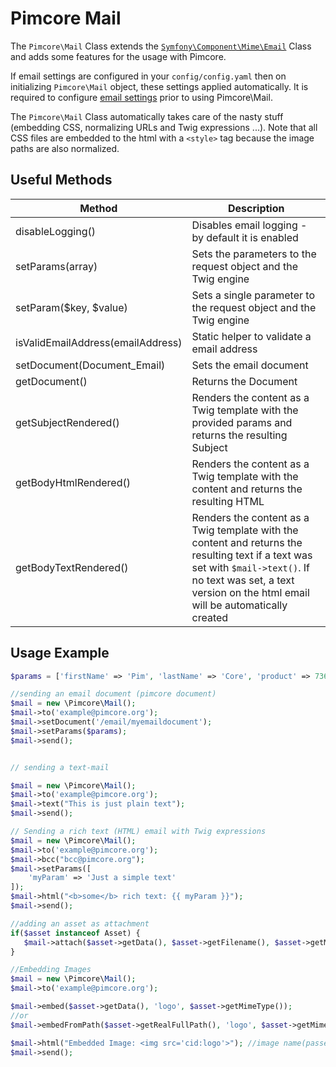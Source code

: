 # Pimcore Mail

The `Pimcore\Mail` Class extends the [`Symfony\Component\Mime\Email`](https://symfony.com/doc/current/mailer.html#email-addresses)
Class and adds some features for the usage with Pimcore.

If email settings are configured in your `config/config.yaml` then on initializing
`Pimcore\Mail` object, these settings applied automatically. It is required to configure [email settings](./README.md#general-information) prior to using Pimcore\Mail.

The `Pimcore\Mail` Class automatically takes care of the nasty stuff (embedding CSS,
normalizing URLs and Twig expressions ...). Note that all CSS files are embedded
to the html with a `<style>` tag because the image paths are also normalized.

## Useful Methods

| Method                            | Description                                                                                                                                                                                                |
|-----------------------------------|------------------------------------------------------------------------------------------------------------------------------------------------------------------------------------------------------------|
| disableLogging()                  | Disables email logging - by default it is enabled                                                                                                                                                          |
| setParams(array)                  | Sets the parameters to the request object and the Twig engine                                                                                                                                             |
| setParam($key, $value)            | Sets a single parameter to the request object and the Twig engine                                                                                                                                         |
| isValidEmailAddress(emailAddress) | Static helper to validate a email address                                                                                                                                                                  |
| setDocument(Document_Email)       | Sets the email document                                                                                                                                                                                    |
| getDocument()                     | Returns the Document                                                                                                                                                                                       |
| getSubjectRendered()              | Renders the content as a Twig template with the provided params and returns the resulting Subject                                                                                                                                |
| getBodyHtmlRendered()             | Renders the content as a Twig template with the content and returns the resulting HTML                                                                                                                                   |
| getBodyTextRendered()             | Renders the content as a Twig template with the content and returns the resulting text if a text was set with `$mail->text()`. If no text was set, a text version on the html email will be automatically created |

## Usage Example

```php
$params = ['firstName' => 'Pim', 'lastName' => 'Core', 'product' => 73613];

//sending an email document (pimcore document)
$mail = new \Pimcore\Mail();
$mail->to('example@pimcore.org');
$mail->setDocument('/email/myemaildocument');
$mail->setParams($params);
$mail->send();


// sending a text-mail

$mail = new \Pimcore\Mail();
$mail->to('example@pimcore.org');
$mail->text("This is just plain text");
$mail->send();

// Sending a rich text (HTML) email with Twig expressions
$mail = new \Pimcore\Mail();
$mail->to('example@pimcore.org');
$mail->bcc("bcc@pimcore.org");
$mail->setParams([
    'myParam' => 'Just a simple text'
]);
$mail->html("<b>some</b> rich text: {{ myParam }}");
$mail->send();

//adding an asset as attachment
if($asset instanceof Asset) {
   $mail->attach($asset->getData(), $asset->getFilename(), $asset->getMimeType());
}

//Embedding Images
$mail = new \Pimcore\Mail();
$mail->to('example@pimcore.org');

$mail->embed($asset->getData(), 'logo', $asset->getMimeType());
//or
$mail->embedFromPath($asset->getRealFullPath(), 'logo', $asset->getMimeType());

$mail->html("Embedded Image: <img src='cid:logo'>"); //image name(passed second argument in embed) as ref
$mail->send();
```
